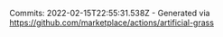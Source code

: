 Commits: 2022-02-15T22:55:31.538Z - Generated via https://github.com/marketplace/actions/artificial-grass
<br>
